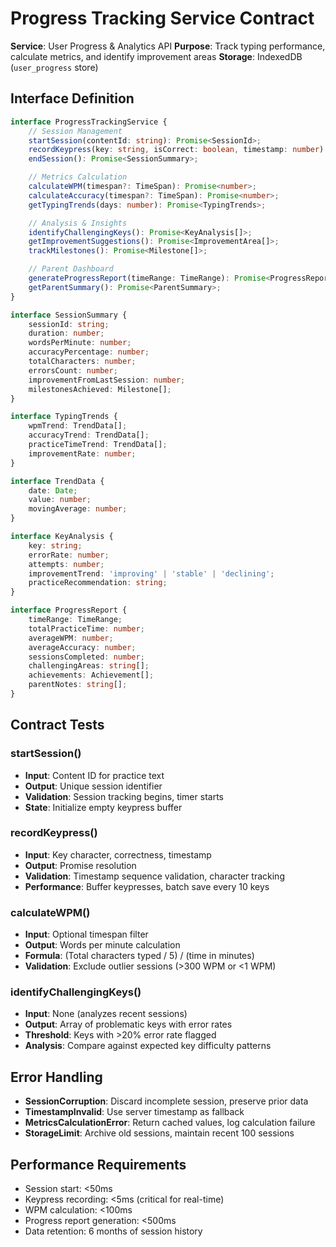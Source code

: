 # Progress Tracking Service Contract

**Service**: User Progress & Analytics API
**Purpose**: Track typing performance, calculate metrics, and identify improvement areas
**Storage**: IndexedDB (`user_progress` store)

## Interface Definition

```typescript
interface ProgressTrackingService {
	// Session Management
	startSession(contentId: string): Promise<SessionId>;
	recordKeypress(key: string, isCorrect: boolean, timestamp: number): Promise<void>;
	endSession(): Promise<SessionSummary>;

	// Metrics Calculation
	calculateWPM(timespan?: TimeSpan): Promise<number>;
	calculateAccuracy(timespan?: TimeSpan): Promise<number>;
	getTypingTrends(days: number): Promise<TypingTrends>;

	// Analysis & Insights
	identifyChallengingKeys(): Promise<KeyAnalysis[]>;
	getImprovementSuggestions(): Promise<ImprovementArea[]>;
	trackMilestones(): Promise<Milestone[]>;

	// Parent Dashboard
	generateProgressReport(timeRange: TimeRange): Promise<ProgressReport>;
	getParentSummary(): Promise<ParentSummary>;
}

interface SessionSummary {
	sessionId: string;
	duration: number;
	wordsPerMinute: number;
	accuracyPercentage: number;
	totalCharacters: number;
	errorsCount: number;
	improvementFromLastSession: number;
	milestonesAchieved: Milestone[];
}

interface TypingTrends {
	wpmTrend: TrendData[];
	accuracyTrend: TrendData[];
	practiceTimeTrend: TrendData[];
	improvementRate: number;
}

interface TrendData {
	date: Date;
	value: number;
	movingAverage: number;
}

interface KeyAnalysis {
	key: string;
	errorRate: number;
	attempts: number;
	improvementTrend: 'improving' | 'stable' | 'declining';
	practiceRecommendation: string;
}

interface ProgressReport {
	timeRange: TimeRange;
	totalPracticeTime: number;
	averageWPM: number;
	averageAccuracy: number;
	sessionsCompleted: number;
	challengingAreas: string[];
	achievements: Achievement[];
	parentNotes: string[];
}
```

## Contract Tests

### startSession()

- **Input**: Content ID for practice text
- **Output**: Unique session identifier
- **Validation**: Session tracking begins, timer starts
- **State**: Initialize empty keypress buffer

### recordKeypress()

- **Input**: Key character, correctness, timestamp
- **Output**: Promise resolution
- **Validation**: Timestamp sequence validation, character tracking
- **Performance**: Buffer keypresses, batch save every 10 keys

### calculateWPM()

- **Input**: Optional timespan filter
- **Output**: Words per minute calculation
- **Formula**: (Total characters typed / 5) / (time in minutes)
- **Validation**: Exclude outlier sessions (>300 WPM or <1 WPM)

### identifyChallengingKeys()

- **Input**: None (analyzes recent sessions)
- **Output**: Array of problematic keys with error rates
- **Threshold**: Keys with >20% error rate flagged
- **Analysis**: Compare against expected key difficulty patterns

## Error Handling

- **SessionCorruption**: Discard incomplete session, preserve prior data
- **TimestampInvalid**: Use server timestamp as fallback
- **MetricsCalculationError**: Return cached values, log calculation failure
- **StorageLimit**: Archive old sessions, maintain recent 100 sessions

## Performance Requirements

- Session start: <50ms
- Keypress recording: <5ms (critical for real-time)
- WPM calculation: <100ms
- Progress report generation: <500ms
- Data retention: 6 months of session history
